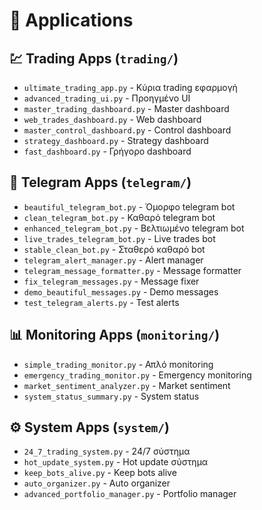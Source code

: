 # 📱 Applications

## 💹 Trading Apps (`trading/`)
- `ultimate_trading_app.py` - Κύρια trading εφαρμογή
- `advanced_trading_ui.py` - Προηγμένο UI
- `master_trading_dashboard.py` - Master dashboard
- `web_trades_dashboard.py` - Web dashboard
- `master_control_dashboard.py` - Control dashboard
- `strategy_dashboard.py` - Strategy dashboard
- `fast_dashboard.py` - Γρήγορο dashboard

## 📱 Telegram Apps (`telegram/`)
- `beautiful_telegram_bot.py` - Όμορφο telegram bot
- `clean_telegram_bot.py` - Καθαρό telegram bot
- `enhanced_telegram_bot.py` - Βελτιωμένο telegram bot
- `live_trades_telegram_bot.py` - Live trades bot
- `stable_clean_bot.py` - Σταθερό καθαρό bot
- `telegram_alert_manager.py` - Alert manager
- `telegram_message_formatter.py` - Message formatter
- `fix_telegram_messages.py` - Message fixer
- `demo_beautiful_messages.py` - Demo messages
- `test_telegram_alerts.py` - Test alerts

## 📊 Monitoring Apps (`monitoring/`)
- `simple_trading_monitor.py` - Απλό monitoring
- `emergency_trading_monitor.py` - Emergency monitoring
- `market_sentiment_analyzer.py` - Market sentiment
- `system_status_summary.py` - System status

## ⚙️ System Apps (`system/`)
- `24_7_trading_system.py` - 24/7 σύστημα
- `hot_update_system.py` - Hot update σύστημα
- `keep_bots_alive.py` - Keep bots alive
- `auto_organizer.py` - Auto organizer
- `advanced_portfolio_manager.py` - Portfolio manager
